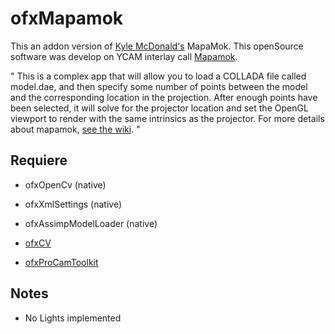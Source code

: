 # ofxMapamok
This an addon version of [Kyle McDonald's](http://kylemcdonald.net/) MapaMok. This openSource software was develop on YCAM interlay call [Mapamok](http://interlab.ycam.jp/en/projects/guestresearch/vol1).

" This is a complex app that will allow you to load a COLLADA file called model.dae, and then specify some number of points between the model and the corresponding location in the projection. After enough points have been selected, it will solve for the projector location and set the OpenGL viewport to render with the same intrinsics as the projector. For more details about mapamok, [see the wiki](https://github.com/YCAMInterlab/ProCamToolkit/wiki). "

## Requiere

- ofxOpenCv (native)

- ofxXmlSettings (native)

- ofxAssimpModelLoader (native)

- [ofxCV](https://github.com/kylemcdonald/ofxCv)

- [ofxProCamToolkit](https://github.com/YCAMInterlab/ProCamToolkit/tree/master/SharedCode)

## Notes

- No Lights implemented
